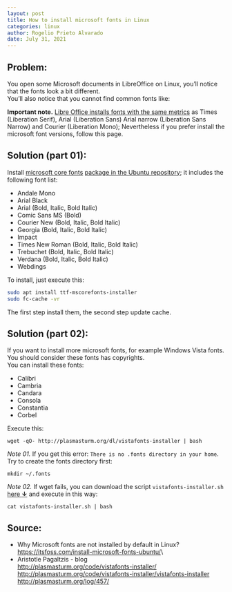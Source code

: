 ```yaml
---
layout: post
title: How to install microsoft fonts in Linux
categories: linux
author: Rogelio Prieto Alvarado
date: July 31, 2021
---
```



## Problem:
You open some Microsoft documents in LibreOffice on Linux, you’ll notice that the fonts look a bit different.  
You’ll also notice that you cannot find common fonts like:

**Important note.** [Libre Office installs fonts with the same metrics](https://en.wikipedia.org/wiki/Liberation_fonts) as Times (Liberation Serif), Arial (Liberation Sans)  Arial narrow (Liberation Sans Narrow) and Courier (Liberation Mono); Nevertheless if you prefer install the microsoft font versions, follow this page.


## Solution (part 01):
Install [microsoft core fonts](https://en.wikipedia.org/wiki/Core_fonts_for_the_Web) [package in the Ubuntu repository](https://packages.debian.org/stretch/ttf-mscorefonts-installer); it includes the following font list:

- Andale Mono
- Arial Black
- Arial (Bold, Italic, Bold Italic)
- Comic Sans MS (Bold)
- Courier New (Bold, Italic, Bold Italic)
- Georgia (Bold, Italic, Bold Italic)
- Impact
- Times New Roman (Bold, Italic, Bold Italic)
- Trebuchet (Bold, Italic, Bold Italic)
- Verdana (Bold, Italic, Bold Italic)
- Webdings

To install, just execute this:

```bash
sudo apt install ttf-mscorefonts-installer
sudo fc-cache -vr
```

The first step install them, the second step update cache.


## Solution (part 02):

If you want to install more microsoft fonts, for example Windows Vista fonts. You should consider these fonts has copyrights.\
You can install these fonts: 
- Calibri
- Cambria
- Candara
- Consola
- Constantia
- Corbel

Execute this:
```
wget -qO- http://plasmasturm.org/dl/vistafonts-installer | bash
```

_Note 01._ If you get this error: `There is no .fonts directory in your home`. Try to create the fonts directory first:

```
mkdir ~/.fonts
``` 
_Note 02._ If wget fails, you can download the script `vistafonts-installer.sh` [here **↓**](https://github.com/rogelioprieto/linux-tips/blob/master/_posts/microsoft-fonts/vistafonts-installer.sh)
and execute in this way:

```
cat vistafonts-installer.sh | bash
```




## Source:  
- Why Microsoft fonts are not installed by default in Linux?\
<https://itsfoss.com/install-microsoft-fonts-ubuntu/>\
- Aristotle Pagaltzis - blog\
<http://plasmasturm.org/code/vistafonts-installer/>\
<http://plasmasturm.org/code/vistafonts-installer/vistafonts-installer>\
<http://plasmasturm.org/log/457/>


